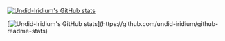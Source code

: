 <!--<img alt="Undid-Iridium's GitHub Stats" src="https://github-readme-stats.vercel.app/api?username=undid-iridium&show_icons=true&theme=radical">-->

<!--<img alt="Undid-Iridium's Top Langs" src="https://github-readme-stats.vercel.app/api/top-langs/?username=undid-iridium&theme=radical&layout=compact">-->

[![Undid-Iridium's GitHub stats](https://github-readme-stats.vercel.app/api?username=undid-iridium&theme=radical&layout=compact)](https://github.com/undid-iridium/github-readme-stats)

[![Undid-Iridium's GitHub stats](https://github-readme-stats.vercel.app/api/top-langs/?username=undid-iridium&theme=radical&layout=compact")](https://github.com/undid-iridium/github-readme-stats)




